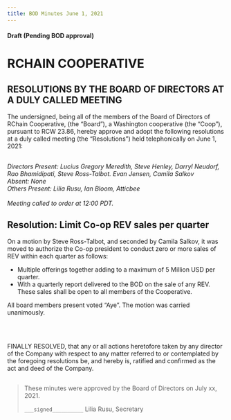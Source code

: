 ```yaml
---
title: BOD Minutes June 1, 2021
---
```

#### Draft (Pending BOD approval)
<!--Markdown rendering of [2021/06-01/20210601-DocuSign.pdf](/2021/06-01/20210601-DocuSign.pdf)-->

##

# RCHAIN COOPERATIVE

## RESOLUTIONS BY THE BOARD OF DIRECTORS AT A DULY CALLED MEETING
The undersigned, being all of the members of the Board of Directors of RChain Cooperative, (the “Board”), a Washington cooperative (the “Coop”), pursuant to RCW 23.86, hereby approve and adopt the following resolutions at a duly called meeting (the “Resolutions”) held telephonically on June 1, 2021:

##

*Directors Present: Lucius Gregory Meredith, Steve Henley, Darryl Neudorf, Rao Bhamidipati, Steve Ross-Talbot. Evan Jensen, Camila Salkov* \
*Absent: None* \
*Others Present:  Lilia Rusu, Ian Bloom, Atticbee* \
\
*Meeting called to order at 12:00 PDT.*

##

## Resolution: Limit Co-op REV sales per quarter

On a motion by Steve Ross-Talbot, and seconded by Camila Salkov, it was moved to authorize the Co-op president to conduct zero or more sales of REV within each quarter as follows:
- Multiple offerings together adding to a maximum of 5 Million USD per quarter.
- With a quarterly report delivered to the BOD on the sale of any REV.
These sales shall be open to all members of the Cooperative.

All board members present voted “Aye”.
The motion was carried unanimously.

<br>

##

FINALLY RESOLVED, that any or all actions heretofore taken by any director of the Company with respect to any matter referred to or contemplated by the foregoing resolutions be, and hereby is, ratified and confirmed as the act and deed of the Company.

##

>These minutes were approved by the Board of Directors on July xx, 2021.
>
> `___signed__________`
> Lilia Rusu, Secretary
